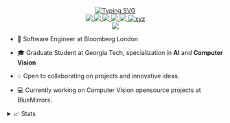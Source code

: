 <p align="center">
<a href="https://github.com/drkostas">
    <img src="https://readme-typing-svg.demolab.com?font=Georgia&size=18&duration=2000&pause=100&multiline=true&width=500&height=80&lines=Shivam+Swarnkar;Software+Engineer+%7C+Computer+Vision+%7C+Grad+Student+%7C+;AI+%7C+Machine+Learning+%7C+Web Apps" alt="Typing SVG" />
</a>
<br/>

<a href="https://www.bluemirrors.org/">
    <img src="https://img.shields.io/badge/Website-bluemirrors.org-blue?style=flat-square">
</a>  
<a href="https://shivamswarnkar.github.io/resume.html">
    <img src="https://img.shields.io/badge/PDF-CV-red?style=flat-square&logo=adobe">
</a>  
<a href="https://www.linkedin.com/in/shivamswarnkar/">
    <img src="https://img.shields.io/badge/-Linkedin-blue?style=flat-square&logo=linkedin">
</a>
<a href="mailto:shivamswarnkar@bluemirrors.org">
    <img src="https://img.shields.io/badge/-Email-red?style=flat-square&logo=gmail&logoColor=white">
</a>
<a href="https://pypi.org/user/blue_mirrors/">
    <img src="https://img.shields.io/badge/PyPi-bluemirrors-blue?style=flat-square&logo=pypi&logoColor=white">
</a>
<a href="https://pypi.org/user/blue_mirrors/">
    <img src="https://komarev.com/ghpvc/?username=shivamswarnkar&label=Visitors&color=0e75b6&style=flat" alt="xyz" />
</a>

<br/> 

<!-- <a href="https://github.com/shivamswarnkar">
    <img src="https://github-readme-stats.vercel.app/api?username=shivamswarnkar&show_icons=true&count_private=true&show_icons=true&hide_border=true&hide_title=true&include_all_commits=true&count_private=true&include_orgs=true&locale=en&card_width=300px&hide_rank=true&bg_color=00000000&theme=dracula">
</a> -->

<a href="https://github.com/shivamswarnkar">
    <img src="https://github-stats-alpha.vercel.app/api?username=shivamswarnkar&cc=22272e&tc=37BCF6&ic=fff&bc=0000">
</a>

</p>

* 📖 Software Engineer at Bloomberg London
* 🎓 Graduate Student at Georgia Tech, specialization in **AI** and **Computer Vision**
* 💡 Open to collaborating on projects and innovative ideas. 

* 💻 Currently working on Computer Vision opensource projects at BlueMirrors.


<details>
<summary>📈 Stats</summary>
<br>
My Github Stats

![](http://github-profile-summary-cards.vercel.app/api/cards/profile-details?username=shivamswarnkar&theme=dracula) 
[![trophy](https://github-profile-trophy.vercel.app/?username=shivamswarnkar&theme=dracula)](https://github.com/ryo-ma/github-profile-trophy)
<br/>
![](http://github-profile-summary-cards.vercel.app/api/cards/repos-per-language?username=shivamswarnkar&theme=dracula) 
![](http://github-profile-summary-cards.vercel.app/api/cards/most-commit-language?username=shivamswarnkar&theme=dracula)


</details>
